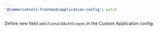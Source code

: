 ```yaml
---
'@commercetools-frontend/application-config': patch
---
```


Define new field `additionalOAuthScopes` in the Custom Application config.
